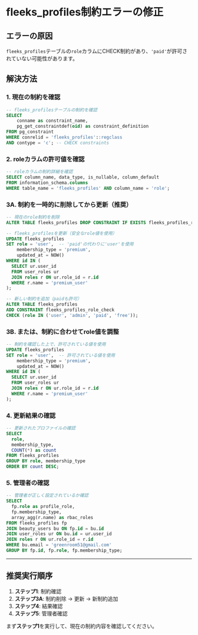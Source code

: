# fleeks_profiles制約エラーの修正

## エラーの原因
`fleeks_profiles`テーブルの`role`カラムにCHECK制約があり、`'paid'`が許可されていない可能性があります。

## 解決方法

### 1. 現在の制約を確認

```sql
-- fleeks_profilesテーブルの制約を確認
SELECT 
    conname as constraint_name,
    pg_get_constraintdef(oid) as constraint_definition
FROM pg_constraint 
WHERE conrelid = 'fleeks_profiles'::regclass
AND contype = 'c'; -- CHECK constraints
```

### 2. roleカラムの許可値を確認

```sql
-- roleカラムの制約詳細を確認
SELECT column_name, data_type, is_nullable, column_default
FROM information_schema.columns 
WHERE table_name = 'fleeks_profiles' AND column_name = 'role';
```

### 3A. 制約を一時的に削除してから更新（推奨）

```sql
-- 現在のrole制約を削除
ALTER TABLE fleeks_profiles DROP CONSTRAINT IF EXISTS fleeks_profiles_role_check;

-- fleeks_profilesを更新（安全なrole値を使用）
UPDATE fleeks_profiles 
SET role = 'user',  -- 'paid'の代わりに'user'を使用
    membership_type = 'premium',
    updated_at = NOW()
WHERE id IN (
  SELECT ur.user_id 
  FROM user_roles ur
  JOIN roles r ON ur.role_id = r.id
  WHERE r.name = 'premium_user'
);

-- 新しい制約を追加（paidも許可）
ALTER TABLE fleeks_profiles 
ADD CONSTRAINT fleeks_profiles_role_check 
CHECK (role IN ('user', 'admin', 'paid', 'free'));
```

### 3B. または、制約に合わせてrole値を調整

```sql
-- 制約を確認した上で、許可されている値を使用
UPDATE fleeks_profiles 
SET role = 'user',  -- 許可されている値を使用
    membership_type = 'premium',
    updated_at = NOW()
WHERE id IN (
  SELECT ur.user_id 
  FROM user_roles ur
  JOIN roles r ON ur.role_id = r.id
  WHERE r.name = 'premium_user'
);
```

### 4. 更新結果の確認

```sql
-- 更新されたプロファイルの確認
SELECT 
  role,
  membership_type,
  COUNT(*) as count
FROM fleeks_profiles
GROUP BY role, membership_type
ORDER BY count DESC;
```

### 5. 管理者の確認

```sql
-- 管理者が正しく設定されているか確認
SELECT 
  fp.role as profile_role,
  fp.membership_type,
  array_agg(r.name) as rbac_roles
FROM fleeks_profiles fp
JOIN beauty_users bu ON fp.id = bu.id
JOIN user_roles ur ON bu.id = ur.user_id
JOIN roles r ON ur.role_id = r.id
WHERE bu.email = 'greenroom51@gmail.com'
GROUP BY fp.id, fp.role, fp.membership_type;
```

---

## 推奨実行順序

1. **ステップ1**: 制約確認
2. **ステップ3A**: 制約削除 → 更新 → 新制約追加
3. **ステップ4**: 結果確認
4. **ステップ5**: 管理者確認

まず**ステップ1**を実行して、現在の制約内容を確認してください。